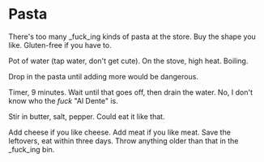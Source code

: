 # Pasta

There's too many _fuck_ing kinds of pasta at the store. Buy the shape you like. Gluten-free if you have to.

Pot of water (tap water, don't get cute). On the stove, high heat. Boiling.

Drop in the pasta until adding more would be dangerous. 

Timer, 9 minutes. Wait until that goes off, then drain the water. No, I don't know who the _fuck_ "Al Dente" is. 

Stir in butter, salt, pepper. Could eat it like that. 

Add cheese if you like cheese. Add meat if you like meat. Save the leftovers, eat within three days. Throw anything older than that in the _fuck_ing bin.
